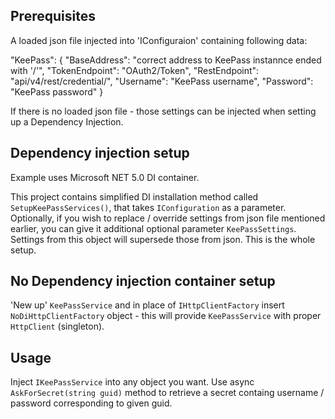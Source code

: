 ## Prerequisites

A loaded json file injected into 'IConfiguraion' containing following data:
>>>
"KeePass": {
    "BaseAddress": "correct address to KeePass instannce ended with '/'",
    "TokenEndpoint": "OAuth2/Token",
    "RestEndpoint": "api/v4/rest/credential/",
    "Username": "KeePass username",
    "Password": "KeePass password"
  }
>>>

If there is no loaded json file - those settings can be injected when setting up a Dependency Injection.

## Dependency injection setup
Example uses Microsoft NET 5.0 DI container.

This project contains simplified DI installation method called `SetupKeePassServices()`, that takes `IConfiguration` as a parameter.
Optionally, if you wish to replace / override settings from json file mentioned earlier, you can give it additional optional parameter `KeePassSettings`.
Settings from this object will supersede those from json.
This is the whole setup.

## No Dependency injection container setup
'New up' `KeePassService` and in place of `IHttpClientFactory` insert `NoDiHttpClientFactory` object - this will provide `KeePassService`
with proper `HttpClient` (singleton).

## Usage
Inject `IKeePassService` into any object you want.
Use async `AskForSecret(string guid)` method to retrieve a secret containg username / password corresponding to given guid.


